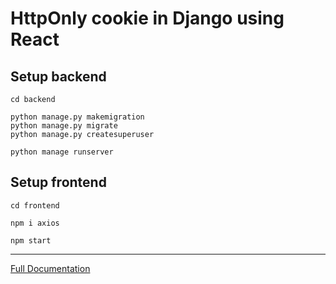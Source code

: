# HttpOnly cookie in Django using React

## Setup backend

```
cd backend

python manage.py makemigration
python manage.py migrate
python manage.py createsuperuser

python manage runserver
```

## Setup frontend

```
cd frontend

npm i axios

npm start
```

---
[Full Documentation](https://www.procoding.org/httponly-cookie-in-django/)